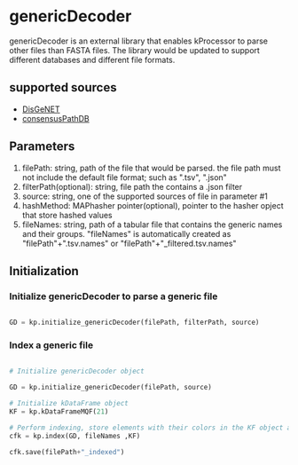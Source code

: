 # genericDecoder

genericDecoder is an external library that enables kProcessor to parse other files than FASTA files. The library would be updated to support different databases and different file formats.

## supported sources

- [DisGeNET](http://www.disgenet.org)
- [consensusPathDB](http://consensuspathdb.org)

## Parameters

1. filePath: string, path of the file that would be parsed. the file path must not include the
   default file format; such as ".tsv", ".json"
2. filterPath(optional): string, file path the contains a .json filter
3. source: string, one of the supported sources of file in parameter #1
4. hashMethod: MAPhasher pointer(optional), pointer to the hasher opject that store hashed values
5. fileNames: string, path of a tabular file that contains the generic names and their groups.
   "fileNames" is automatically created as "filePath"+".tsv.names" or "filePath"+"\_filtered.tsv.names"

## Initialization

### Initialize genericDecoder to parse a generic file

```python

GD = kp.initialize_genericDecoder(filePath, filterPath, source)

```

### Index a generic file

```python

# Initialize genericDecoder object

GD = kp.initialize_genericDecoder(filePath, source)

# Initialize kDataFrame object
KF = kp.kDataFrameMQF(21)

# Perform indexing, store elements with their colors in the KF object and the colors information will be returned as a colored_kDataFrame (cfk)
cfk = kp.index(GD, fileNames ,KF)

cfk.save(filePath+"_indexed")

```
